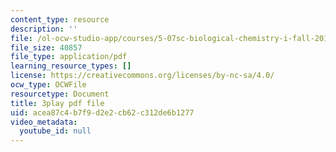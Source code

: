 ```yaml
---
content_type: resource
description: ''
file: /ol-ocw-studio-app/courses/5-07sc-biological-chemistry-i-fall-2013/acea87c4b7f9d2e2cb62c312de6b1277_ojvz7pVVZ-o.pdf
file_size: 40857
file_type: application/pdf
learning_resource_types: []
license: https://creativecommons.org/licenses/by-nc-sa/4.0/
ocw_type: OCWFile
resourcetype: Document
title: 3play pdf file
uid: acea87c4-b7f9-d2e2-cb62-c312de6b1277
video_metadata:
  youtube_id: null
---
```

